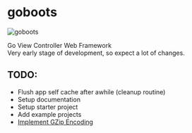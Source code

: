 goboots
=======
![goboots](https://s3.amazonaws.com/gabstv-github/goboots.png)

Go View Controller Web Framework  
Very early stage of development, so expect a lot of changes.

## TODO:
- Flush app self cache after awhile (cleanup routine)
- Setup documentation
- Setup starter project
- Add example projects
- [Implement GZip Encoding](https://gist.github.com/the42/1956518)
